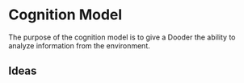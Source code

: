 # Cognition Model

The purpose of the cognition model is to give a Dooder the ability to analyze information from the environment.


## Ideas
